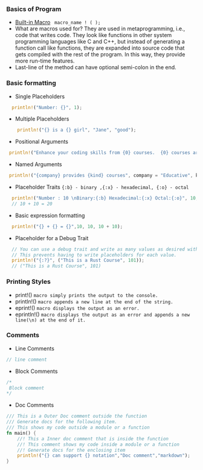 ### Basics of Program
- [Built-in Macro](https://doc.rust-lang.org/std/#macros) `` macro_name ! ( );``
- What are macros used for? 
  They are used in metaprogramming, i.e., code that writes code. They look like functions in other system programming languages like C and C++, but instead of generating a function call like functions, they are expanded into source code that gets compiled with the rest of the program. In this way, they provide more run-time features.
- Last-line of the method can have optional semi-colon in the end.  


### Basic formatting
- Single Placeholders
```rust
  println!("Number: {}", 1);
```
- Multiple Placeholders
```rust
    println!("{} is a {} girl", "Jane", "good");
```
- Positional Arguments
```rust
 println!("Enhance your coding skills from {0} courses.  {0} courses are very {1}", "Educative", "interactive");
```
- Named Arguments
```rust
 println!("{company} provides {kind} courses", company = "Educative", kind = "interactive");
```
- Placeholder Traits
``{:b} - binary ,{:x} - hexadecimal, {:o} - octal``
```rust
  println!("Number : 10 \nBinary:{:b} Hexadecimal:{:x} Octal:{:o}", 10, 10, 10);
  // 10 + 10 = 20
```
- Basic expression formatting
```rust
  println!("{} + {} = {}",10, 10, 10 + 10);
```
- Placeholder for a Debug Trait
```rust
  // You can use a debug trait and write as many values as desired within the parentheses.
  // This prevents having to write placeholders for each value.
  println!("{:?}", ("This is a Rust Course", 101));
  // ("This is a Rust Course", 101)
```


### Printing Styles
- print!() `macro simply prints the output to the console.`
- println!() `macro appends a new line at the end of the string.`
- eprint!() `macro displays the output as an error.`
- eprintln!() `macro displays the output as an error and appends a new line(\n) at the end of it.`


### Comments
- Line Comments
```rust
// line comment
```
- Block Comments
```rust
/*
 Block comment
*/
```
- Doc Comments
```rust
/// This is a Outer Doc comment outside the function
/// Generate docs for the following item.
/// This shows my code outside a module or a function
fn main() {
    //! This a Inner doc comment that is inside the function   
    //! This comment shows my code inside a module or a function  
    //! Generate docs for the enclosing item
    println!("{} can support {} notation","Doc comment","markdown");
}
```
